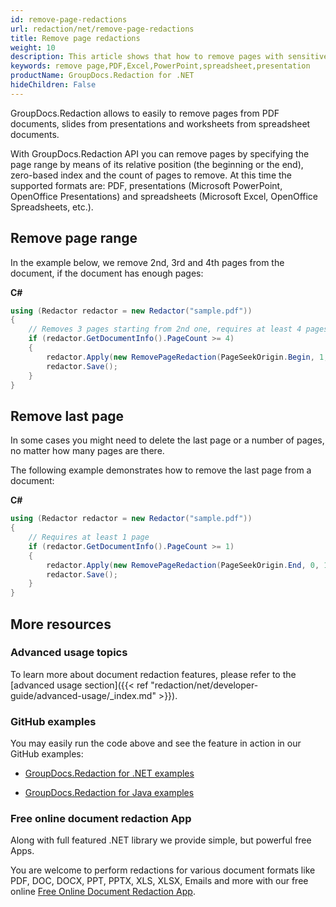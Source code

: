 ```yaml
---
id: remove-page-redactions
url: redaction/net/remove-page-redactions
title: Remove page redactions
weight: 10
description: This article shows that how to remove pages with sensitive data from your PDF, presentation and spreadsheet documents.
keywords: remove page,PDF,Excel,PowerPoint,spreadsheet,presentation
productName: GroupDocs.Redaction for .NET
hideChildren: False
---
```


GroupDocs.Redaction allows to easily to remove pages from PDF documents, slides from presentations and worksheets from spreadsheet documents. 

With GroupDocs.Redaction API you can remove pages by specifying the page range by means of its relative position (the beginning or the end), zero-based index and the count of pages to remove. At this time the supported formats are: PDF, presentations (Microsoft PowerPoint, OpenOffice Presentations) and spreadsheets (Microsoft Excel, OpenOffice Spreadsheets, etc.).

## Remove page range

In the example below, we remove 2nd, 3rd and 4th pages from the document, if the document has enough pages:

**C#**

```csharp
using (Redactor redactor = new Redactor("sample.pdf"))
{
    // Removes 3 pages starting from 2nd one, requires at least 4 pages
    if (redactor.GetDocumentInfo().PageCount >= 4)
    {
        redactor.Apply(new RemovePageRedaction(PageSeekOrigin.Begin, 1, 3));
        redactor.Save();
    }
}
```

## Remove last page

In some cases you might need to delete the last page or a number of pages, no matter how many pages are there.

The following example demonstrates how to remove the last page from a document:

**C#**

```csharp
using (Redactor redactor = new Redactor("sample.pdf"))
{
    // Requires at least 1 page
    if (redactor.GetDocumentInfo().PageCount >= 1)
    {
        redactor.Apply(new RemovePageRedaction(PageSeekOrigin.End, 0, 1));
        redactor.Save();
    }
}
```

## More resources

### Advanced usage topics

To learn more about document redaction features, please refer to the [advanced usage section]({{< ref "redaction/net/developer-guide/advanced-usage/_index.md" >}}).

### GitHub examples

You may easily run the code above and see the feature in action in our GitHub examples:

*   [GroupDocs.Redaction for .NET examples](https://github.com/groupdocs-redaction/GroupDocs.Redaction-for-.NET)
    
*   [GroupDocs.Redaction for Java examples](https://github.com/groupdocs-redaction/GroupDocs.Redaction-for-Java)
    

### Free online document redaction App

Along with full featured .NET library we provide simple, but powerful free Apps.

You are welcome to perform redactions for various document formats like PDF, DOC, DOCX, PPT, PPTX, XLS, XLSX, Emails and more with our free online [Free Online Document Redaction App](https://products.groupdocs.app/redaction).
